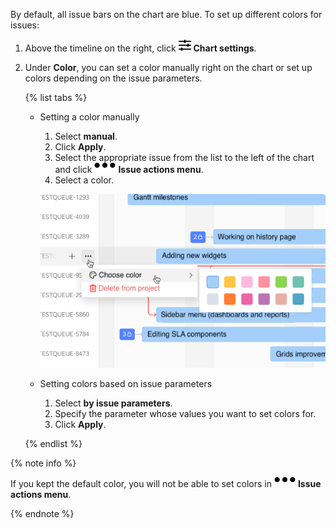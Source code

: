 By default, all issue bars on the chart are blue. To set up different colors for issues:

1. Above the timeline on the right, click ![](../../_assets/tracker/svg/gantt-settings-button.svg)&nbsp;**Chart settings**.
1. Under **Color**, you can set a color manually right on the chart or set up colors depending on the issue parameters.

   {% list tabs %}

   - Setting a color manually

      1. Select **manual**.
      1. Click **Apply**.
      1. Select the appropriate issue from the list to the left of the chart and click ![](../../_assets/horizontal-ellipsis.svg) **Issue actions menu**.
      1. Select a color.

      ![](../../_assets/tracker/three-dots-menu.png)

   - Setting colors based on issue parameters

      1. Select **by issue parameters**.
      1. Specify the parameter whose values you want to set colors for.
      1. Click **Apply**.

   {% endlist %}

{% note info %}

If you kept the default color, you will not be able to set colors in ![](../../_assets/horizontal-ellipsis.svg) **Issue actions menu**.

{% endnote %}
